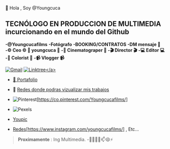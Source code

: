 👋 Hola , Soy @Youngcuca
## **TECNÓLOGO EN PRODUCCION DE MULTIMEDIA** incurcionando en el mundo del Github
**-@Youngcucafilms**
**-Fotógrafo**
**-BOOKING/CONTRATOS**
**-DM mensaje 📩**
**-©️ Ceo ©️ 📸 youngcuca 📸**
**-🎥 Cinematograper 🎥**
**-🎬 Director 🎬**
**-💻 Editor 💻**
**-🎨 Colorist 🎨**
**-📹 Vlogger 📹**

<a href="mianhega99@gmail.com" rel="correo">![Gmail](https://img.shields.io/badge/Gmail-D14836?style=for-the-badge&logo=gmail&logoColor=white)</a>
<a href="PAZXh0bgNhZW0CMTEAAaZGWnaMhI4fYjwG5ySS_3yZ78nl8mbjHgNZOUJ2qlNa21K_F_LuHBnKhi8_aem_EvCNC0sBHM8Re2TVIYspTg/" rel="correo">![Linktree]([https://img.shields.io/badge/linkedin-%230077B5.svg?style=for-the-badge&logo=linkedin&logoColor=white](https://img.shields.io/badge/linktree-43E55E?style=flat&logo=linktree&logoColor=white))</a>
- 👀 [Portafolio](https://drive.google.com/drive/folders/1GOocN0ug3b5xjQhjYifBr4Mbwg3fy6Th)
- 👀 [Redes donde podras vizualizar mis trabajos](https://linktr.ee/Youngcucafilms?fbclid=PAZXh0bgNhZW0CMTEAAaZKuPxjlvIGmzdr2LPWCCfHpYXK44bkYJVaaLayq6qNCap5kxC9RvEQRy0_aem_cyPFjrM0o1RwUgf7c9710g)
- ![Pinterest](https://img.shields.io/badge/Pinterest-BD081C?style=flat&logo=pinterest&logoColor=white)[https://co.pinterest.com/Youngcucafilms/]
- ![Pexels](https://www.pexels.com/es-es/@youngcucafilms-1091646142/)
- [Youpic](https://youpic.com/youngcucafilms)

- [Redes](Instagram)[https://www.instagram.com/youngcucafilms/] , Etc...
>**Proximamente** : Ing Multimedia.
-👋👀🌱💞️📫😄⚡
<!---
Youngcuca/Youngcuca is a ✨ special ✨ repository because its `README.md` (this file) appears on your GitHub profile.
You can click the Preview link to take a look at your changes.
--->

